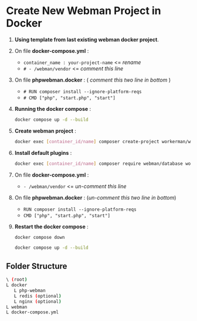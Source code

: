 # Create New Webman Project in Docker

1. **Using template from last existing webman docker project**.
2. On file **docker-compose.yml** :

   - `container_name : your-project-name` <= _rename_
   - `# - /webman/vendor` <= _comment this line_

3. On file **phpwebman.docker** : ( _comment this two line in bottom_ )

   - `# RUN composer install --ignore-platform-reqs`
   - `# CMD ["php", "start.php", "start"]`

4. **Running the docker compose** :

   ```bash
   docker compose up -d --build
   ```

5. **Create webman project** :

   ```bash
   docker exec [container_id/name] composer create-project workerman/webman .
   ```

6. **Install default plugins** :

   ```bash
   docker exec [container_id/name] composer require webman/database workerman/crontab firuze/jwt vlucas/phpdotenv phpmailer/phpmailer webman/push aws/aws-sdk-php polarising/bcrypt
   ```

7. On file **docker-compose.yml** :

   - `- /webman/vendor` <= _un-comment this line_

8. On file **phpwebman.docker** : (_un-comment this two line in bottom_)

   - `RUN composer install --ignore-platform-reqs`
   - `CMD ["php", "start.php", "start"]`

9. **Restart the docker compose** :

   ```bash
   docker compose down
   ```

   ```bash
   docker compose up -d --build
   ```

## Folder Structure

```bash
\ (root)
L docker
   L php-webman
   L redis (optional)
   L nginx (optional)
L webman
L docker-compose.yml
```
